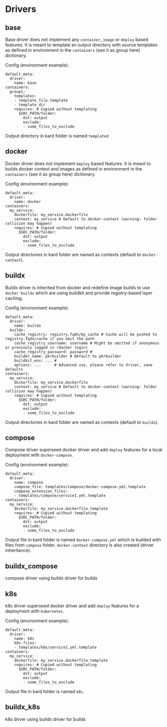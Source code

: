 # Drivers

## base

Base driver does not implement any `container`, `image` or `deploy` based features. It is meant to template an output directory with source templates as defined in environment in the `containers` (see it as group here) dictionary.

Config (environment example):
```
default_meta:
  driver:
    name: base
containers:
  group1:
    templates:
    - template_file.template
    - template_dir
    requires: # Copied without templating
      $SRC_PATH/folder:
        dst: output
        exclude:
        - some_files_to_exclude
```

Output directory in kard folder is named `templated`

## docker

Docker driver does not implement `deploy` based features. It is meant to builds docker context and images as defined in environment in the `containers` (see it as group here) dictionary.

Config (environment example):
```
default_meta:
  driver:
    name: docker
containers:
  my_service:
    dockerfile: my_service.dockerfile
    context: my_service # Default to docker-context (warning: folder collision may happen)
    requires: # Copied without templating
      $SRC_PATH/folder:
        dst: output
        exclude:
        - some_files_to_exclude
```

Output directories in kard folder are named as contexts (default to `docker-context`).

## buildx

Buildx driver is inherited from docker and redefine image builds to use `docker buildx` which are using buildkit and provide registry-based layer caching.

Config (environment example):
```
default_meta:
  driver:
    name: buildx
  buildx:
    cache_registry: registry.fqdn/my_cache # Cache will be pushed to registry.fqdn/cache if you omit the path
    cache_registry_username: username # Might be omitted if anonymous or previouly logged in (docker login)
    cache_registry_password: password #
    builder_name: pkrbuilder # Default to pkrbuilder
    buildkit_env: ... #
    options: ...      # Advanced use, please refer to driver, sane defaults
containers:
  my_service:
    dockerfile: my_service.dockerfile
    context: my_service # Default to docker-context (warning: folder collision may happen)
    requires: # Copied without templating
      $SRC_PATH/folder:
        dst: output
        exclude:
        - some_files_to_exclude
```

Output directories in kard folder are named as contexts (default to `buildx`).

## compose

Compose driver superseed docker driver and add `deploy` features for a local deployment with `docker-compose`.

Config (environment example):
```
default_meta:
  driver:
    name: compose
    compose_file: templates/compose/docker-compose.yml.template
    compose_extension_files:
    - templates/compose/service1.yml.template
containers:
  my_service:
    dockerfile: my_service.dockerfile.template
    requires: # Copied without templating
      $SRC_PATH/folder:
        dst: output
        exclude:
        - some_files_to_exclude
```

Output file in kard folder is named `docker-compose.yml` which is builded with files from `compose` folder.
`docker-context` directory is also created (driver inheritance).

## buildx_compose

compose driver using buildx driver for builds

## k8s

k8s driver superseed docker driver and add `deploy` features for a deployment with `kubernetes`.

Config (environment example):
```
default_meta:
  driver:
    name: k8s
    k8s_files:
    - templates/k8s/service1.yml.template
containers:
  my_service:
    dockerfile: my_service.dockerfile.template
    requires: # Copied without templating
      $SRC_PATH/folder:
        dst: output
        exclude:
        - some_files_to_exclude
```

Output file in kard folder is named `k8s`.

## buildx_k8s

k8s driver using buildx driver for builds
